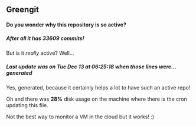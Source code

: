 ## Greengit

#### Do you wonder why this repository is so active?

##### After all it has 33609 commits!

But is it *really* active? Well...

##### Last update was on Tue Dec 13 at 06:25:18 when those lines were... generated

Yes, generated, because it certainly helps a lot to have such an active repo!

Oh and there was **28%** disk usage on the machine
where there is the cron updating this file.

Not the best way to monitor a VM in the cloud but it works! :)
